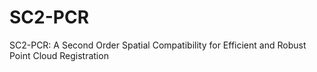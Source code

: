 # SC2-PCR
SC2-PCR: A Second Order Spatial Compatibility for Efficient and Robust Point Cloud Registration
